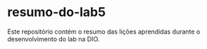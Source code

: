 # resumo-do-lab5
Este repositório contém o resumo das lições aprendidas durante o desenvolvimento do lab na DIO.
